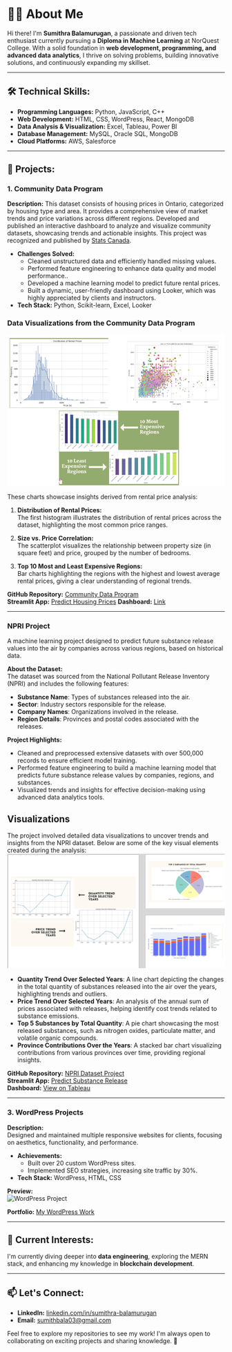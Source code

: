# 👩‍💻 About Me  

Hi there! I'm **Sumithra Balamurugan**, a passionate and driven tech enthusiast currently pursuing a **Diploma in Machine Learning** at NorQuest College. With a solid foundation in **web development, programming, and advanced data analytics**, I thrive on solving problems, building innovative solutions, and continuously expanding my skillset.  

---

## 🛠 Technical Skills:  
- **Programming Languages:** Python, JavaScript, C++  
- **Web Development:** HTML, CSS, WordPress, React, MongoDB  
- **Data Analysis & Visualization:** Excel, Tableau, Power BI  
- **Database Management:** MySQL, Oracle SQL, MongoDB  
- **Cloud Platforms:** AWS, Salesforce  

---

## 🌟 Projects:  

### 1. **Community Data Program**  
**Description:**
This dataset consists of housing prices in Ontario, categorized by housing type and area. It provides a comprehensive view of market trends and price variations across different regions. Developed and published an interactive dashboard to analyze and visualize community datasets, showcasing trends and actionable insights. This project was recognized and published by [Stats Canada](https://www.statcan.gc.ca/en/data-science/network/data-decision).  
- **Challenges Solved:**  
  - Cleaned unstructured data and efficiently handled missing values.  
  - Performed feature engineering to enhance data quality and model performance..
  - Developed a machine learning model to predict future rental prices.
  - Built a dynamic, user-friendly dashboard using Looker, which was highly appreciated by clients and instructors.
- **Tech Stack:** Python, Scikit-learn, Excel, Looker  


### Data Visualizations from the Community Data Program
![Community Data Visualizations](visula_community_data.png)


These charts showcase insights derived from rental price analysis:

1. **Distribution of Rental Prices:**  
   The first histogram illustrates the distribution of rental prices across the dataset, highlighting the most common price ranges.

2. **Size vs. Price Correlation:**  
   The scatterplot visualizes the relationship between property size (in square feet) and price, grouped by the number of bedrooms.

3. **Top 10 Most and Least Expensive Regions:**  
   Bar charts highlighting the regions with the highest and lowest average rental prices, giving a clear understanding of regional trends.



**GitHub Repository:** [Community Data Program](https://github.com/sumithactca/Community-data-project)  
**Streamlit App:** [Predict Housing Prices](https://community-data-project-hwvxcaztzztswrfprgdcq6.streamlit.app/)
**Dashboard:** [Link](https://lookerstudio.google.com/s/o69QeofUSno)

---

### NPRI Project  
A machine learning project designed to predict future substance release values into the air by companies across various regions, based on historical data.

**About the Dataset:**  
The dataset was sourced from the National Pollutant Release Inventory (NPRI) and includes the following features:  
- **Substance Name**: Types of substances released into the air.  
- **Sector**: Industry sectors responsible for the release.  
- **Company Names**: Organizations involved in the release.  
- **Region Details**: Provinces and postal codes associated with the releases.  

**Project Highlights:**  
- Cleaned and preprocessed extensive datasets with over 500,000 records to ensure efficient model training.  
- Performed feature engineering to build a machine learning model that predicts future substance release values by companies, regions, and substances.  
- Visualized trends and insights for effective decision-making using advanced data analytics tools.

## Visualizations

The project involved detailed data visualizations to uncover trends and insights from the NPRI dataset. Below are some of the key visual elements created during the analysis:
![Visualizations](whole0.png)

- **Quantity Trend Over Selected Years**: A line chart depicting the changes in the total quantity of substances released into the air over the years, highlighting trends and outliers.
- **Price Trend Over Selected Years**: An analysis of the annual sum of prices associated with releases, helping identify cost trends related to substance emissions.
- **Top 5 Substances by Total Quantity**: A pie chart showcasing the most released substances, such as nitrogen oxides, particulate matter, and volatile organic compounds.
- **Province Contributions Over the Years**: A stacked bar chart visualizing contributions from various provinces over time, providing regional insights.

**GitHub Repository:** [NPRI Dataset Project](https://github.com/sumithactca/NPRI_dataset)  
**Streamlit App:** [Predict Substance Release](https://npridataset-2dhk3xhjvbqdsxvvgj6wrh.streamlit.app/)  
**Dashboard:** [View on Tableau](https://public.tableau.com/views/NPRI2/Dashboard1?:language=en-US&:sid=&:display_count=n&:origin=viz_share_link)

---

### 3. **WordPress Projects**  
**Description:**  
Designed and maintained multiple responsive websites for clients, focusing on aesthetics, functionality, and performance.  
- **Achievements:**  
  - Built over 20 custom WordPress sites.  
  - Implemented SEO strategies, increasing site traffic by 30%.  
- **Tech Stack:** WordPress, HTML, CSS  

**Preview:**  
![WordPress Project](https://via.placeholder.com/800x400.png?text=WordPress+Website+Preview)  

**Portfolio:** [My WordPress Work](#)  

---

## 🌱 Current Interests:  
I'm currently diving deeper into **data engineering**, exploring the MERN stack, and enhancing my knowledge in **blockchain development**.  

---

## 📫 Let's Connect:  
- **LinkedIn:** [linkedin.com/in/sumithra-balamurugan](https://linkedin.com/in/sumithra-balamurugan)  
- **Email:** [sumithbala03@gmail.com](mailto:sumithbala03@gmail.com)  

Feel free to explore my repositories to see my work! I'm always open to collaborating on exciting projects and sharing knowledge. 🚀  
